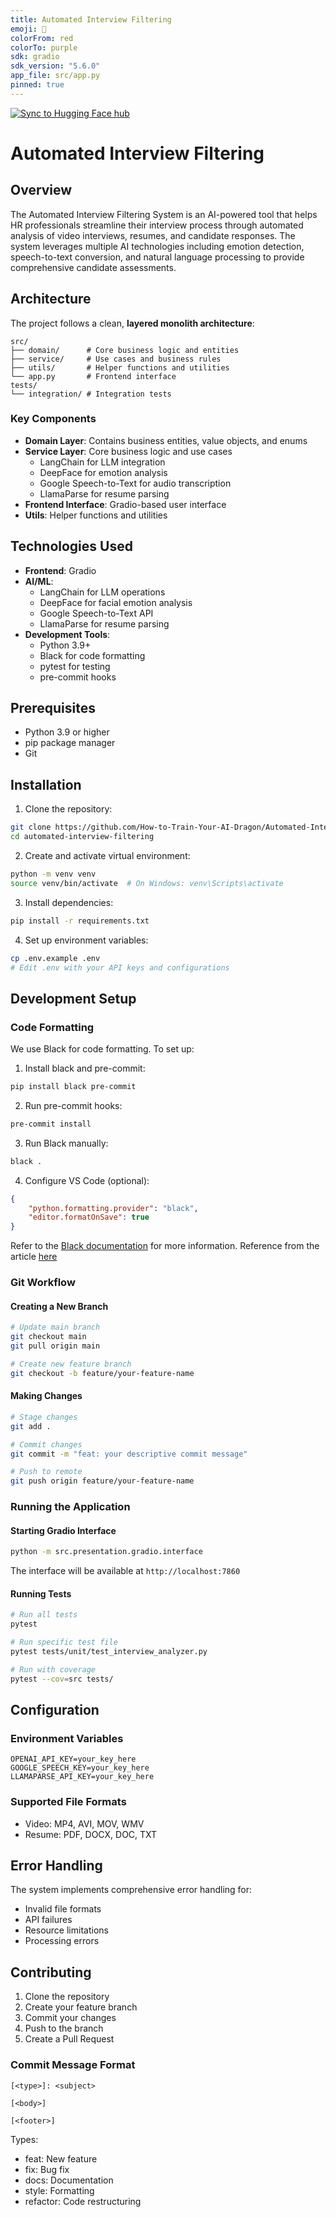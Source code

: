 ```yaml
---
title: Automated Interview Filtering
emoji: 🐉
colorFrom: red
colorTo: purple
sdk: gradio
sdk_version: "5.6.0"
app_file: src/app.py
pinned: true
---
```


[![Sync to Hugging Face hub](https://github.com/How-to-Train-Your-AI-Dragon/Automated-Interview-Filtering/actions/workflows/main.yml/badge.svg)](https://github.com/How-to-Train-Your-AI-Dragon/Automated-Interview-Filtering/actions/workflows/main.yml)

# Automated Interview Filtering

## Overview
The Automated Interview Filtering System is an AI-powered tool that helps HR professionals streamline their interview process through automated analysis of video interviews, resumes, and candidate responses. The system leverages multiple AI technologies including emotion detection, speech-to-text conversion, and natural language processing to provide comprehensive candidate assessments.

## Architecture
The project follows a clean, **layered monolith architecture**:

```
src/
├── domain/      # Core business logic and entities
├── service/     # Use cases and business rules
├── utils/       # Helper functions and utilities
└── app.py       # Frontend interface
tests/
└── integration/ # Integration tests
```

### Key Components
- **Domain Layer**: Contains business entities, value objects, and enums
- **Service Layer**: Core business logic and use cases
    - LangChain for LLM integration
    - DeepFace for emotion analysis
    - Google Speech-to-Text for audio transcription
    - LlamaParse for resume parsing
- **Frontend Interface**: Gradio-based user interface
- **Utils**: Helper functions and utilities

## Technologies Used
- **Frontend**: Gradio
- **AI/ML**:
    - LangChain for LLM operations
    - DeepFace for facial emotion analysis
    - Google Speech-to-Text API
    - LlamaParse for resume parsing
- **Development Tools**:
    - Python 3.9+
    - Black for code formatting
    - pytest for testing
    - pre-commit hooks

## Prerequisites
- Python 3.9 or higher
- pip package manager
- Git

## Installation

1. Clone the repository:
```bash
git clone https://github.com/How-to-Train-Your-AI-Dragon/Automated-Interview-Filtering.git
cd automated-interview-filtering
```

2. Create and activate virtual environment:
```bash
python -m venv venv
source venv/bin/activate  # On Windows: venv\Scripts\activate
```

3. Install dependencies:
```bash
pip install -r requirements.txt
```

4. Set up environment variables:
```bash
cp .env.example .env
# Edit .env with your API keys and configurations
```

## Development Setup

### Code Formatting
We use Black for code formatting. To set up:

1. Install black and pre-commit:
```bash
pip install black pre-commit
```

2. Run pre-commit hooks:
```bash
pre-commit install
```

3. Run Black manually:
```bash
black .
```

4. Configure VS Code (optional):
```json
{
    "python.formatting.provider": "black",
    "editor.formatOnSave": true
}
```

Refer to the [Black documentation](https://black.readthedocs.io/en/stable/) for more information. Reference from the article [here](https://dev.to/emmo00/how-to-setup-black-and-pre-commit-in-python-for-auto-text-formatting-on-commit-4kka)

### Git Workflow

#### Creating a New Branch
```bash
# Update main branch
git checkout main
git pull origin main

# Create new feature branch
git checkout -b feature/your-feature-name
```

#### Making Changes
```bash
# Stage changes
git add .

# Commit changes
git commit -m "feat: your descriptive commit message"

# Push to remote
git push origin feature/your-feature-name
```

### Running the Application

#### Starting Gradio Interface
```bash
python -m src.presentation.gradio.interface
```
The interface will be available at `http://localhost:7860`

#### Running Tests
```bash
# Run all tests
pytest

# Run specific test file
pytest tests/unit/test_interview_analyzer.py

# Run with coverage
pytest --cov=src tests/
```

## Configuration

### Environment Variables
```env
OPENAI_API_KEY=your_key_here
GOOGLE_SPEECH_KEY=your_key_here
LLAMAPARSE_API_KEY=your_key_here
```

### Supported File Formats
- Video: MP4, AVI, MOV, WMV
- Resume: PDF, DOCX, DOC, TXT

## Error Handling
The system implements comprehensive error handling for:
- Invalid file formats
- API failures
- Resource limitations
- Processing errors

## Contributing
1. Clone the repository
2. Create your feature branch
3. Commit your changes
4. Push to the branch
5. Create a Pull Request

### Commit Message Format
```
[<type>]: <subject>

[<body>]

[<footer>]
```
Types:
- feat: New feature
- fix: Bug fix
- docs: Documentation
- style: Formatting
- refactor: Code restructuring

